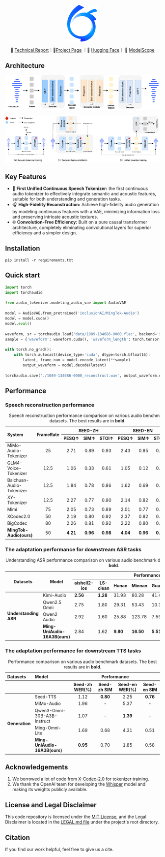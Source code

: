 <p align="center">
    <img src="./assets/ant-bailing.png" width="100"/>
<p>

<p align="center">📑 <a href="">Technical Report</a>｜📖<a href="https://xqacmer.github.io/Ming-Unitok-Audio.github.io">Project Page</a> ｜🤗 <a href="https://huggingface.co/inclusionAI/MingTok-Audio">Hugging Face</a>｜ 🤖 <a href="https://modelscope.cn/models/inclusionAI/MingTok-Audio">ModelScope</a>

## Architecture
<!-- ![MingTok-Audio](assets/uniaudio-tokenizer.png)
![MingTok-Audio-training](assets/uniaudio-tokenizer-training.png) -->

<p align="center">
  <img src="assets/uniaudio-tokenizer.png" alt="MingTok-Audio"/>
</p>
<p align="center">
  <img src="assets/uniaudio-tokenizer-training.png" alt="MingTok-Audio-training"/>
</p>

## Key Features
- 🚀 **First Unified Continuous Speech Tokenizer:** the first continuous audio tokenizer to effectively integrate semantic and acoustic features, suitable for both understanding and generation tasks.
- 🎧 **High-Fidelity Reconstruction:** Achieve high-fidelity audio generation by modeling continuous features with a VAE, minimizing information loss and preserving intricate acoustic textures.
- 🌐 **Convolution-Free Efficiency:** Built on a pure causal transformer architecture, completely eliminating convolutional layers for superior efficiency and a simpler design.



## Installation
```
pip install -r requirements.txt
```

## Quick start
```python
import torch
import torchaudio

from audio_tokenizer.modeling_audio_vae import AudioVAE

model = AudioVAE.from_pretrained('inclusionAI/MingTok-Audio')
model = model.cuda()
model.eval()

waveform, sr = torchaudio.load('data/1089-134686-0000.flac', backend='soundfile')
sample = {'waveform': waveform.cuda(), 'waveform_length': torch.tensor([waveform.size(-1)]).cuda()}

with torch.no_grad():
    with torch.autocast(device_type='cuda', dtype=torch.bfloat16):
        latent, frame_num = model.encode_latent(**sample)
        output_waveform = model.decode(latent)

torchaudio.save('./1089-134686-0000_reconstruct.wav', output_waveform.cpu()[0], sample_rate=16000)
```

## Performance
### Speech reconstruction performance
<table>
  <caption>Speech reconstruction performance comparison on various audio benchmark datasets. The best results are in <strong>bold</strong>.</caption>
  <thead>
    <tr>
      <th rowspan="2" align="left"><b>System</b></th>
      <th rowspan="2" align="center"><b>FrameRate</b></th>
      <th colspan="3" align="center"><b>SEED-ZH</b></th>
      <th colspan="3" align="center"><b>SEED-EN</b></th>
    </tr>
    <tr>
      <th align="center"><b>PESQ↑</b></th>
      <th align="center"><b>SIM↑</b></th>
      <th align="center"><b>STOI↑</b></th>
      <th align="center"><b>PESQ↑</b></th>
      <th align="center"><b>SIM↑</b></th>
      <th align="center"><b>STOI↑</b></th>
    </tr>
  </thead>
  <tbody>
    <tr>
      <td align="left">MiMo-Audio-Tokenizer</td>
      <td align="center">25</td>
      <td align="center">2.71</td>
      <td align="center">0.89</td>
      <td align="center">0.93</td>
      <td align="center">2.43</td>
      <td align="center">0.85</td>
      <td align="center">0.92</td>
    </tr>
    <tr>
      <td align="left">GLM4-Voice-Tokenizer</td>
      <td align="center">12.5</td>
      <td align="center">1.06</td>
      <td align="center">0.33</td>
      <td align="center">0.61</td>
      <td align="center">1.05</td>
      <td align="center">0.12</td>
      <td align="center">0.60</td>
    </tr>
    <tr>
      <td align="left">Baichuan-Audio-Tokenizer</td>
      <td align="center">12.5</td>
      <td align="center">1.84</td>
      <td align="center">0.78</td>
      <td align="center">0.86</td>
      <td align="center">1.62</td>
      <td align="center">0.69</td>
      <td align="center">0.85</td>
    </tr>
    <tr>
      <td align="left">XY-Tokenizer</td>
      <td align="center">12.5</td>
      <td align="center">2.27</td>
      <td align="center">0.77</td>
      <td align="center">0.90</td>
      <td align="center">2.14</td>
      <td align="center">0.82</td>
      <td align="center">0.90</td>
    </tr>
    <tr>
      <td align="left">Mimi</td>
      <td align="center">75</td>
      <td align="center">2.05</td>
      <td align="center">0.73</td>
      <td align="center">0.89</td>
      <td align="center">2.01</td>
      <td align="center">0.77</td>
      <td align="center">0.89</td>
    </tr>
    <tr>
      <td align="left">XCodec2.0</td>
      <td align="center">50</td>
      <td align="center">2.19</td>
      <td align="center">0.80</td>
      <td align="center">0.92</td>
      <td align="center">2.37</td>
      <td align="center">0.82</td>
      <td align="center">0.93</td>
    </tr>
    <tr>
      <td align="left">BigCodec</td>
      <td align="center">80</td>
      <td align="center">2.26</td>
      <td align="center">0.81</td>
      <td align="center">0.92</td>
      <td align="center">2.22</td>
      <td align="center">0.80</td>
      <td align="center">0.91</td>
    </tr>
    <tr>
      <td align="left"><strong>MingTok-Audio(ours)</td>
      <td align="center">50</td>
      <td align="center"><b>4.21</b></td>
      <td align="center"><b>0.96</b></td>
      <td align="center"><b>0.98</b></td>
      <td align="center"><b>4.04</b></td>
      <td align="center"><b>0.96</b></td>
      <td align="center"><b>0.98</b></td>
    </tr>
  </tbody>
</table>
 

### The adaptation performance for downstream ASR tasks
<table>
  <caption>Understanding ASR performance comparison on various audio benchmark datasets. The best results are in <strong>bold</strong>.</caption>
  <thead>
    <tr>
      <th rowspan="2"><strong>Datasets</strong></th>
      <th rowspan="2"><strong>Model</strong></th>
      <th colspan="7"><strong>Performance</strong></th>
    </tr>
    <tr>
      <th><strong>aishell2-ios</strong></th>
      <th><strong>LS-clean</strong></th>
      <th><strong>Hunan</strong></th>
      <th><strong>Minnan</strong></th>
      <th><strong>Guangyue</strong></th>
      <th><strong>Chuanyu</strong></th>
      <th><strong>Shanghai</strong></th>
    </tr>
  </thead>
  <tbody>
    <tr>
      <td rowspan="4"><strong>Understanding ASR</strong></td>
      <td>Kimi-Audio</td>
      <td><strong>2.56</td>
      <td><strong>1.28</td>
      <td>31.93</td>
      <td>80.28</td>
      <td>41.49</td>
      <td>6.69</td>
      <td>60.64</td>
    </tr>
    <tr>
      <td>Qwen2.5 Omni</td>
      <td>2.75</td>
      <td>1.80</td>
      <td>29.31</td>
      <td>53.43</td>
      <td>10.39</td>
      <td>7.61</td>
      <td>32.05</td>
    </tr>
    <tr>
      <td>Qwen2 Audio</td>
      <td>2.92</td>
      <td>1.60</td>
      <td>25.88</td>
      <td>123.78</td>
      <td>7.59</td>
      <td>7.77</td>
      <td>31.73</td>
    </tr>
    <tr>
      <td><strong>Ming-UniAudio-16A3B(ours)</td>
      <td>2.84</td>
      <td>1.62</td>
      <td><strong>9.80</strong></td>
      <td><strong>16.50</strong></td>
      <td><strong>5.51</strong></td>
      <td><strong>5.46</strong></td>
      <td><strong>14.65</strong></td>
    </tr>
  </tbody>
</table> 

### The adaptation performance for downstream TTS tasks
  
<table>
<caption>Performance comparison on various audio benchmark datasets. The best results are in <strong>bold</strong>.</caption>
  <thead>
    <tr>
      <th align="left"><b>Datasets</b></th>
      <th align="left"><b>Model</b></th>
      <th colspan="4" align="center"><b>Performance</b></th>
    </tr>
    <tr>
      <th></th>
      <th></th>
      <th align="center"><b>Seed-zh WER(%)</b></th>
      <th align="center"><b>Seed-zh SIM</b></th>
      <th align="center"><b>Seed-en WER(%)</b></th>
      <th align="center"><b>Seed-en SIM</b></th>
    </tr>
  </thead>
  <tbody>
    <tr>
      <td rowspan="5" align="left" style="vertical-align: middle;"><b>Generation</b></td>
      <td align="left">Seed-TTS</td>
      <td align="center">1.12</td>
      <td align="center"><b>0.80</b></td>
      <td align="center">2.25</td>
      <td align="center"><b>0.76</b></td>
    </tr>
    <tr>
      <td align="left">MiMo-Audio</td>
      <td align="center">1.96</td>
      <td align="center">-</td>
      <td align="center">5.37</td>
      <td align="center">-</td>
    </tr>
    <tr>
      <td align="left">Qwen3-Omni-30B-A3B-Instruct</td>
      <td align="center">1.07</td>
      <td align="center">-</td>
      <td align="center"><b>1.39</b></td>
      <td align="center">-</td>
    </tr>
    <tr>
      <td align="left">Ming-Omni-Lite</td>
      <td align="center">1.69</td>
      <td align="center">0.68</td>
      <td align="center">4.31</td>
      <td align="center">0.51</td>
    </tr>
    <tr>
      <td align="left"><strong>Ming-UniAudio-16A3B(ours)</td>
      <td align="center"><b>0.95</b></td>
      <td align="center">0.70</td>
      <td align="center">1.85</td>
      <td align="center">0.58</td>
    </tr>
  </tbody>
</table>


## Acknowledgements
1. We borrowed a lot of code from [X-Codec-2.0](https://github.com/zhenye234/X-Codec-2.0.git) for tokenizer training.
2. We thank the OpenAI team for developing the [Whisper](https://github.com/openai/whisper) model and making its weights publicly available.


## License and Legal Disclaimer

This code repository is licensed under the [MIT License](./LICENSE), and the Legal Disclaimer is located in the [LEGAL.md file](./LEGAL.md) under the project's root directory.

## Citation

If you find our work helpful, feel free to give us a cite.
